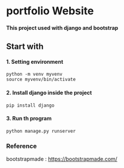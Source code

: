 # portfolio Website

#### This project used with django and bootstrap

## Start with
#### 1. Setting environment 
```
python -m venv myvenv
source myvenv/bin/activate 
```
#### 2. Install django inside the project
```
pip install django
```
#### 3. Run th program
```
python manage.py runserver
```


### Reference
bootstrapmade : https://bootstrapmade.com/
